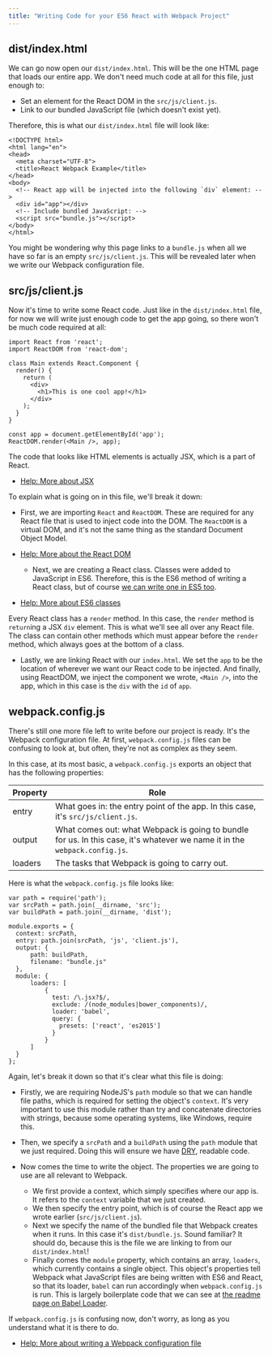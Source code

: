 ```yaml
---
title: "Writing Code for your ES6 React with Webpack Project"
---
```


## dist/index.html

We can go now open our `dist/index.html`. This will be the one HTML page that loads our entire app. We don't need much code at all for this file, just enough to:

*   Set an element for the React DOM in the `src/js/client.js`.
*   Link to our bundled JavaScript file (which doesn't exist yet).

Therefore, this is what our `dist/index.html` file will look like:

    <!DOCTYPE html>
    <html lang="en">
    <head>
      <meta charset="UTF-8">
      <title>React Webpack Example</title>
    </head>
    <body>
      <!-- React app will be injected into the following `div` element: -->
      <div id="app"></div>
      <!-- Include bundled JavaScript: -->
      <script src="bundle.js"></script>
    </body>
    </html>

You might be wondering why this page links to a `bundle.js` when all we have so far is an empty `src/js/client.js`. This will be revealed later when we write our Webpack configuration file.

## src/js/client.js

Now it's time to write some React code. Just like in the `dist/index.html` file, for now we will write just enough code to get the app going, so there won't be much code required at all:

    import React from 'react';
    import ReactDOM from 'react-dom';

    class Main extends React.Component {
      render() {
        return (
          <div>
            <h1>This is one cool app!</h1>
          </div>
        );
      }
    }

    const app = document.getElementById('app');
    ReactDOM.render(<Main />, app);

The code that looks like HTML elements is actually JSX, which is a part of React.

*   [Help: More about JSX](http://buildwithreact.com/tutorial/jsx)

To explain what is going on in this file, we'll break it down:  
- First, we are importing `React` and `ReactDOM`. These are required for any React file that is used to inject code into the DOM. The `ReactDOM` is a virtual DOM, and it's not the same thing as the standard Document Object Model.

*   [Help: More about the React DOM](https://facebook.github.io/react/docs/glossary.html)
    *   Next, we are creating a React class. Classes were added to JavaScript in ES6\. Therefore, this is the ES6 method of writing a React class, but of course [we can write one in ES5 too](https://toddmotto.com/react-create-class-versus-component/).

*   [Help: More about ES6 classes](https://developer.mozilla.org/en-US/docs/Web/JavaScript/Reference/Classes)

Every React class has a `render` method. In this case, the `render` method is `return`ing a JSX `div` element. This is what we'll see all over any React file. The class can contain other methods which must appear before the `render` method, which always goes at the bottom of a class.

*   Lastly, we are linking React with our `index.html`. We set the `app` to be the location of wherever we want our React code to be injected. And finally, using ReactDOM, we inject the component we wrote, `<Main />`, into the app, which in this case is the `div` with the `id` of `app`.

## webpack.config.js

There's still one more file left to write before our project is ready. It's the Webpack configuration file. At first, `webpack.config.js` files can be confusing to look at, but often, they're not as complex as they seem.

In this case, at its most basic, a `webpack.config.js` exports an object that has the following properties:

| Property | Role |  
| --- | --- |  
| entry | What goes in: the entry point of the app. In this case, it's `src/js/client.js`. |  
| output | What comes out: what Webpack is going to bundle for us. In this case, it's whatever we name it in the `webpack.config.js`. |  
| loaders | The tasks that Webpack is going to carry out. |

Here is what the `webpack.config.js` file looks like:

    var path = require('path');
    var srcPath = path.join(__dirname, 'src');
    var buildPath = path.join(__dirname, 'dist');

    module.exports = {
      context: srcPath,
      entry: path.join(srcPath, 'js', 'client.js'),
      output: {
          path: buildPath,
          filename: "bundle.js"
      },
      module: {
          loaders: [
              {
                test: /\.jsx?$/,
                exclude: /(node_modules|bower_components)/,
                loader: 'babel',
                query: {
                  presets: ['react', 'es2015']
                }
              }
          ]
      }
    };

Again, let's break it down so that it's clear what this file is doing:

*   Firstly, we are requiring NodeJS's `path` module so that we can handle file paths, which is required for setting the object's `context`. It's very important to use this module rather than try and concatenate directories with strings, because some operating systems, like Windows, require this.

*   Then, we specify a `srcPath` and a `buildPath` using the `path` module that we just required. Doing this will ensure we have [DRY](https://en.wikipedia.org/wiki/Don%27t_repeat_yourself), readable code.

*   Now comes the time to write the object. The properties we are going to use are all relevant to Webpack.

    *   We first provide a context, which simply specifies where our app is. It refers to the `context` variable that we just created.
    *   We then specify the entry point, which is of course the React app we wrote earlier (`src/js/client.js`).
    *   Next we specify the name of the bundled file that Webpack creates when it runs. In this case it's `dist/bundle.js`. Sound familiar? It should do, because this is the file we are linking to from our `dist/index.html`!
    *   Finally comes the `module` property, which contains an array, `loaders`, which currently contains a single object. This object's properties tell Webpack what JavaScript files are being written with ES6 and React, so that its loader, `babel` can run accordingly when `webpack.config.js` is run. This is largely boilerplate code that we can see at [the readme page on Babel Loader](https://github.com/babel/babel-loader).

If `webpack.config.js` is confusing now, don't worry, as long as you understand what it is there to do.

*   [Help: More about writing a Webpack configuration file](https://webpack.github.io/docs/tutorials/getting-started/#config-file)
